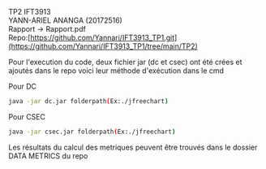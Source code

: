 TP2 IFT3913 <br/>
YANN-ARIEL ANANGA (20172516)<br/>
Rapport -> Rapport.pdf<br/>
Repo:[https://github.com/Yannari/IFT3913_TP1.git](https://github.com/Yannari/IFT3913_TP1/tree/main/TP2)<br/>

Pour l'execution du code, deux fichier jar (dc et csec) ont été crées et ajoutés dans le repo voici leur méthode d'exécution dans le cmd<br/>

Pour DC 
```bash
java -jar dc.jar folderpath(Ex:./jfreechart)
```
Pour CSEC 
```bash
java -jar csec.jar folderpath(Ex:./jfreechart)
```
Les résultats du calcul des metriques peuvent être trouvés dans le dossier DATA METRICS du repo
